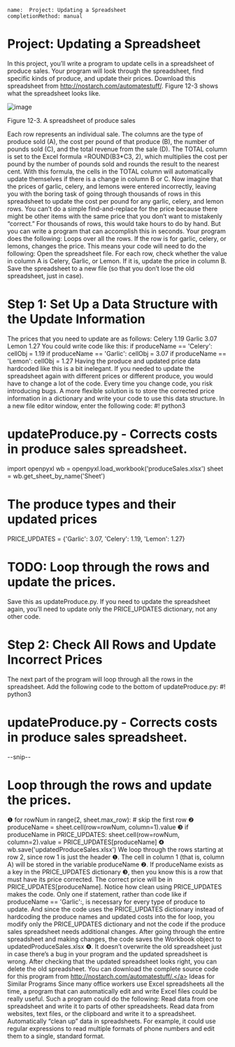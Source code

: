 ```ngMeta
name:  Project: Updating a Spreadsheet
completionMethod: manual
```
# Project: Updating a Spreadsheet
In this project, you’ll write a program to update cells in a spreadsheet of produce sales. Your program will look through the spreadsheet, find specific kinds of produce, and update their prices. Download this spreadsheet from <span><a href="http://nostarch.com/automatestuff/">http://nostarch.com/automatestuff/</a></span>. Figure 12-3 shows what the spreadsheet looks like.

![image](assets/000030.jpg)

Figure 12-3. A spreadsheet of produce sales

Each row represents an individual sale. The columns are the type of produce sold (A), the cost per pound of that produce (B), the number of pounds sold (C), and the total revenue from the sale (D). The TOTAL column is set to the Excel formula =ROUND(B3*C3, 2), which multiplies the cost per pound by the number of pounds sold and rounds the result to the nearest cent. With this formula, the cells in the TOTAL column will automatically update themselves if there is a change in column B or C.
Now imagine that the prices of garlic, celery, and lemons were entered incorrectly, leaving you with the boring task of going through thousands of rows in this spreadsheet to update the cost per pound for any garlic, celery, and lemon rows. You can’t do a simple find-and-replace for the price because there might be other items with the same price that you don’t want to mistakenly “correct.” For thousands of rows, this would take hours to do by hand. But you can write a program that can accomplish this in seconds.
Your program does the following:
Loops over all the rows.
If the row is for garlic, celery, or lemons, changes the price.
This means your code will need to do the following:
Open the spreadsheet file.
For each row, check whether the value in column A is Celery, Garlic, or Lemon.
If it is, update the price in column B.
Save the spreadsheet to a new file (so that you don’t lose the old spreadsheet, just in case).
# Step 1: Set Up a Data Structure with the Update Information
The prices that you need to update are as follows:
Celery
1.19
Garlic
3.07
Lemon
1.27
You could write code like this:
if produceName == 'Celery':
    cellObj = 1.19
if produceName == 'Garlic':
    cellObj = 3.07
if produceName == 'Lemon':
    cellObj = 1.27
Having the produce and updated price data hardcoded like this is a bit inelegant. If you needed to update the spreadsheet again with different prices or different produce, you would have to change a lot of the code. Every time you change code, you risk introducing bugs.
A more flexible solution is to store the corrected price information in a dictionary and write your code to use this data structure. In a new file editor window, enter the following code:
#! python3
# updateProduce.py - Corrects costs in produce sales spreadsheet.
import openpyxl
wb = openpyxl.load_workbook('produceSales.xlsx')
sheet = wb.get_sheet_by_name('Sheet')
# The produce types and their updated prices
PRICE_UPDATES = {'Garlic': 3.07,
                 'Celery': 1.19,
                 'Lemon': 1.27}
# TODO: Loop through the rows and update the prices.
Save this as updateProduce.py. If you need to update the spreadsheet again, you’ll need to update only the PRICE_UPDATES dictionary, not any other code.
# Step 2: Check All Rows and Update Incorrect Prices
The next part of the program will loop through all the rows in the spreadsheet. Add the following code to the bottom of updateProduce.py:
   #! python3
   # updateProduce.py - Corrects costs in produce sales spreadsheet.
   --snip--
   # Loop through the rows and update the prices.
❶ for rowNum in range(2, sheet.max_row):  # skip the first row
❷     produceName = sheet.cell(row=rowNum, column=1).value
❸     if produceName in PRICE_UPDATES:
           sheet.cell(row=rowNum, column=2).value = PRICE_UPDATES[produceName]
❹ wb.save('updatedProduceSales.xlsx')
We loop through the rows starting at row 2, since row 1 is just the header ❶. The cell in column 1 (that is, column A) will be stored in the variable produceName ❷. If produceName exists as a key in the PRICE_UPDATES dictionary ❸, then you know this is a row that must have its price corrected. The correct price will be in PRICE_UPDATES[produceName].
Notice how clean using PRICE_UPDATES makes the code. Only one if statement, rather than code like if produceName == 'Garlic':, is necessary for every type of produce to update. And since the code uses the PRICE_UPDATES dictionary instead of hardcoding the produce names and updated costs into the for loop, you modify only the PRICE_UPDATES dictionary and not the code if the produce sales spreadsheet needs additional changes.
After going through the entire spreadsheet and making changes, the code saves the Workbook object to updatedProduceSales.xlsx ❹. It doesn’t overwrite the old spreadsheet just in case there’s a bug in your program and the updated spreadsheet is wrong. After checking that the updated spreadsheet looks right, you can delete the old spreadsheet.
You can download the complete source code for this program from <span><a href="http://nostarch.com/automatestuff/.">http://nostarch.com/automatestuff/.</a></span>
Ideas for Similar Programs
Since many office workers use Excel spreadsheets all the time, a program that can automatically edit and write Excel files could be really useful. Such a program could do the following:
Read data from one spreadsheet and write it to parts of other spreadsheets.
Read data from websites, text files, or the clipboard and write it to a spreadsheet.
Automatically “clean up” data in spreadsheets. For example, it could use regular expressions to read multiple formats of phone numbers and edit them to a single, standard format.